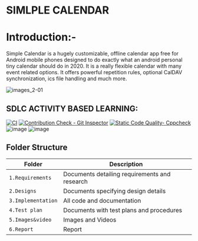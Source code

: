 # SIMLPLE CALENDAR


# Introduction:-
Simple Calendar is a hugely customizable, offline calendar app free for Android mobile phones designed to do exactly what an android personal tiny calendar should do in 2020. It is a really flexible calendar with many event related options. It offers powerful repetition rules, optional CalDAV synchronization, ics file handling and much more.


![images_2-01](https://user-images.githubusercontent.com/85540441/124632926-6544ad80-dea2-11eb-9b28-9d43cfa18ae5.jpg)

## SDLC ACTIVITY BASED LEARNING:


 [![CI](https://github.com/Triveni22/Mini-Project/actions/workflows/main.yml/badge.svg)](https://github.com/Triveni22/Mini-Project/actions/workflows/main.yml)
 [![Contribution Check - Git Inspector](https://github.com/Triveni22/Mini-Project/actions/workflows/Gitinspector.yml/badge.svg)](https://github.com/Triveni22/Mini-Project/actions/workflows/Gitinspector.yml)
 [![Static Code Quality- Cppcheck](https://github.com/Triveni22/Mini-Project/actions/workflows/cpp.yml/badge.svg)](https://github.com/Triveni22/Mini-Project/actions/workflows/cpp.yml)
 ![image](https://user-images.githubusercontent.com/85540441/125287314-62323d00-e33a-11eb-8507-99f14ee146e8.png) ![image](https://user-images.githubusercontent.com/85540441/125287342-69f1e180-e33a-11eb-9f05-872f117fb76c.png)





## Folder Structure
Folder             | Description
-------------------| -----------------------------------------
`1.Requirements`   | Documents detailing requirements and research
`2.Designs`         | Documents specifying design details
`3.Implementation` | All code and documentation
`4.Test plan`      | Documents with test plans and procedures
`5.Images&video`   | Images and Videos 
`6.Report`   | Report 


     
     

